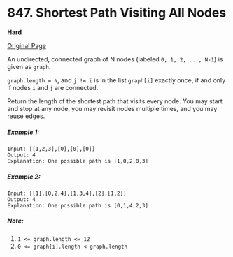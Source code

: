 # 847. Shortest Path Visiting All Nodes

**Hard**

[Original Page](https://leetcode.com/problems/shortest-path-visiting-all-nodes/)

An undirected, connected graph of N nodes (labeled `0, 1, 2, ..., N-1`) is given as `graph`.

`graph.length = N`, and `j != i` is in the list `graph[i]` exactly once, if and only if nodes `i` and `j` are connected.

Return the length of the shortest path that visits every node. You may start and stop at any node, you may revisit nodes multiple times, and you may reuse edges.

##### Example 1:
```
Input: [[1,2,3],[0],[0],[0]]
Output: 4
Explanation: One possible path is [1,0,2,0,3]
```

##### Example 2: 
```
Input: [[1],[0,2,4],[1,3,4],[2],[1,2]]
Output: 4
Explanation: One possible path is [0,1,4,2,3]
```

##### Note:
1. `1 <= graph.length <= 12`
2. `0 <= graph[i].length < graph.length`
